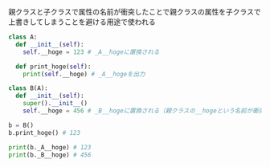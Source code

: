 親クラスと子クラスで属性の名前が衝突したことで親クラスの属性を子クラスで上書きしてしまうことを避ける用途で使われる

```python
class A:
  def __init__(self):
    self.__hoge = 123 # _A__hogeに置換される

  def print_hoge(self):
    print(self.__hoge) # _A__hogeを出力

class B(A):
  def __init__(self):
    super().__init__()
    self.__hoge = 456 # _B__hogeに置換される（親クラスの__hogeという名前が衝突していても独立して利用可能）

b = B()
b.print_hoge() # 123

print(b._A__hoge) # 123
print(b._B__hoge) # 456
```

